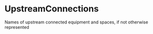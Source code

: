 UpstreamConnections
===================

Names of upstream connected equipment and spaces, if not otherwise represented
